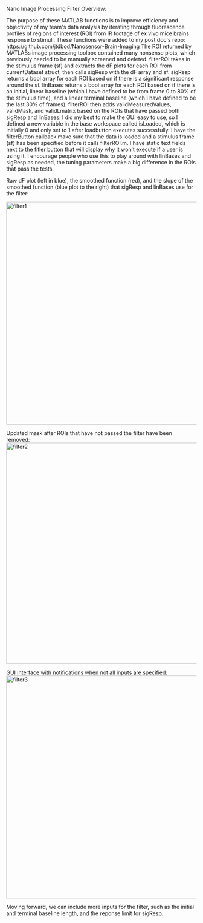 Nano Image Processing Filter Overview:

The purpose of these MATLAB functions is to improve efficiency and objectivity of my team's data analysis by iterating through fluorescence profiles of regions of interest (ROI) from IR footage of ex vivo mice brains response to stimuli. 
These functions were added to my post doc's repo: https://github.com/jtdbod/Nanosensor-Brain-Imaging
The ROI returned by MATLABs image processing toolbox contained many nonsense plots, which previously needed to be manually screened and deleted. 
filterROI takes in the stimulus frame (sf) and extracts the dF plots for each ROI from currentDataset struct, then calls sigResp with the dF array and sf. 
sigResp returns a bool array for each ROI based on if there is a significant response around the sf. 
linBases returns a bool array for each ROI based on if there is an initial, linear baseline (which I have defined to be from frame 0 to 80% of the stimulus time), and a linear terminal baseline (which I have defined to be the last 30% of frames).
filterROI then adds validMeasuredValues, validMask, and validLmatrix based on the ROIs that have passed both sigResp and linBases. 
I did my best to make the GUI easy to use, so I defined a new variable in the base workspace called isLoaded, which is initially 0 and only set to 1 after loadbutton executes successfully. I have the filterButton callback make sure  that the data is loaded and a stimulus frame (sf) has been specified before it calls filterROI.m. 
I have static text fields next to the fitler button that will display why it won’t execute if a user is using it. 
I encourage people who use this to play around with linBases and sigResp as needed, the tuning parameters make a big difference in the ROIs that pass the tests. 

Raw dF plot (left in blue), the smoothed function (red), and the slope of the smoothed function (blue plot to the right) that sigResp and linBases use for the filter: 

<img width="587" alt="filter1" src="https://user-images.githubusercontent.com/35041906/44312897-27aead80-a3b4-11e8-9938-4ed890e5dc92.png">

Updated mask after ROIs that have not passed the filter have been removed: 
<img width="583" alt="filter2" src="https://user-images.githubusercontent.com/35041906/44312922-87a55400-a3b4-11e8-9d4b-08ae84f1c494.png">

GUI interface with notifications when not all inputs are specified: 
<img width="587" alt="filter3" src="https://user-images.githubusercontent.com/35041906/44312960-0a2e1380-a3b5-11e8-86e8-4e506548112b.png">

Moving forward, we can include more inputs for the filter, such as the initial and terminal baseline length, and the reponse limit for sigResp. 
